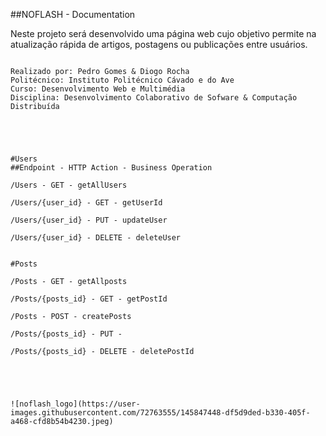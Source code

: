 ##NOFLASH - Documentation

Neste projeto será desenvolvido uma página web cujo objetivo permite na atualização rápida de artigos, postagens ou publicações entre usuários.


```

Realizado por: Pedro Gomes & Diogo Rocha
Politécnico: Instituto Politécnico Cávado e do Ave
Curso: Desenvolvimento Web e Multimédia
Disciplina: Desenvolvimento Colaborativo de Sofware & Computação Distribuída


```


```Especificação da API



#Users
##Endpoint - HTTP Action - Business Operation

/Users - GET - getAllUsers

/Users/{user_id} - GET - getUserId

/Users/{user_id} - PUT - updateUser

/Users/{user_id} - DELETE - deleteUser


#Posts

/Posts - GET - getAllposts

/Posts/{posts_id} - GET - getPostId

/Posts - POST - createPosts

/Posts/{posts_id} - PUT - 

/Posts/{posts_id} - DELETE - deletePostId





![noflash_logo](https://user-images.githubusercontent.com/72763555/145847448-df5d9ded-b330-405f-a468-cfd8b54b4230.jpeg)



